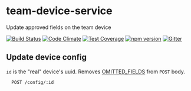 # team-device-service
Update approved fields on the team device

[![Build Status](https://travis-ci.org/octoblu/team-device-service.svg?branch=master)](https://travis-ci.org/octoblu/team-device-service)
[![Code Climate](https://codeclimate.com/github/octoblu/team-device-service/badges/gpa.svg)](https://codeclimate.com/github/octoblu/team-device-service)
[![Test Coverage](https://codeclimate.com/github/octoblu/team-device-service/badges/coverage.svg)](https://codeclimate.com/github/octoblu/team-device-service)
[![npm version](https://badge.fury.io/js/team-device-service.svg)](http://badge.fury.io/js/team-device-service)
[![Gitter](https://badges.gitter.im/octoblu/help.svg)](https://gitter.im/octoblu/help)

## Update device config
`id` is the "real" device's uuid. Removes [OMITTED_FIELDS](/octoblu/team-device-service/tree/master/src/controllers/config-controller.coffee) from `POST` body.

```
  POST /config/:id
```
